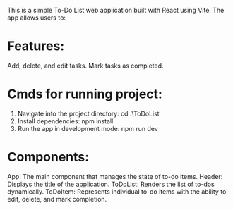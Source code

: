 This is a simple To-Do List web application built with React using Vite. The app allows users to:
# Features:
Add, delete, and edit tasks.
Mark tasks as completed.

# Cmds for running project:
1. Navigate into the project directory:
cd .\ToDoList 
2. Install dependencies:
npm install
3. Run the app in development mode:
npm run dev

# Components:
App: The main component that manages the state of to-do items.
Header: Displays the title of the application.
ToDoList: Renders the list of to-dos dynamically.
ToDoItem: Represents individual to-do items with the ability to edit, delete, and mark completion.

